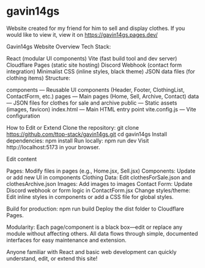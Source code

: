 # gavin14gs

Website created for my friend for him to sell and display clothes. If you would like to view it, view it on https://gavin14gs.pages.dev/

Gavin14gs Website Overview
Tech Stack:

React (modular UI components)
Vite (fast build tool and dev server)
Cloudflare Pages (static site hosting)
Discord Webhook (contact form integration)
Minimalist CSS (inline styles, black theme)
JSON data files (for clothing items)
Structure:

components — Reusable UI components (Header, Footer, ClothingList, ContactForm, etc.)
pages — Main pages (Home, Sell, Archive, Contact)
data — JSON files for clothes for sale and archive
public — Static assets (images, favicon)
index.html — Main HTML entry point
vite.config.js — Vite configuration

How to Edit or Extend
Clone the repository:
git clone https://github.com/ttop-stack/gavin14gs.git
cd gavin14gs
Install dependencies:
npm install
Run locally:
npm run dev
Visit http://localhost:5173 in your browser.

Edit content

Pages: Modify files in pages (e.g., Home.jsx, Sell.jsx)
Components: Update or add new UI in components
Clothing Data: Edit clothesForSale.json and clothesArchive.json
Images: Add images to images
Contact Form: Update Discord webhook or form logic in ContactForm.jsx
Change styles/theme:
Edit inline styles in components or add a CSS file for global styles.

Build for production:
npm run build
Deploy the dist folder to Cloudflare Pages.

Modularity:
Each page/component is a black box—edit or replace any module without affecting others.
All data flows through simple, documented interfaces for easy maintenance and extension.

Anyone familiar with React and basic web development can quickly understand, edit, or extend this site!
